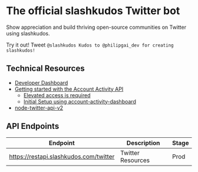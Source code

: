 # The official slashkudos Twitter bot

Show appreciation and build thriving open-source communities on Twitter using slashkudos.

Try it out! Tweet `@slashkudos Kudos to @philipgai_dev for creating slashkudos!`

## Technical Resources

- [Developer Dashboard](https://developer.twitter.com/en/portal/dashboard)
- [Getting started with the Account Activity API](https://developer.twitter.com/en/docs/tutorials/getting-started-with-the-account-activity-api)
  - [Elevated access is required](https://developer.twitter.com/en/docs/twitter-api/getting-started/about-twitter-api#Access)
  - [Initial Setup using account-activity-dashboard](https://github.com/twitterdev/account-activity-dashboard)
- [node-twitter-api-v2](https://github.com/PLhery/node-twitter-api-v2)

## API Endpoints

| Endpoint | Description | Stage |
| -------- | ----------- | ----- |
| <https://restapi.slashkudos.com/twitter> | Twitter Resources | Prod |
